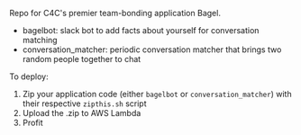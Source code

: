Repo for C4C's premier team-bonding application Bagel.

- bagelbot: slack bot to add facts about yourself for conversation matching
- conversation_matcher: periodic conversation matcher that brings two random people together to chat

To deploy:
1. Zip your application code (either `bagelbot` or `conversation_matcher`) with their respective `zipthis.sh` script
2. Upload the .zip to AWS Lambda
3. Profit